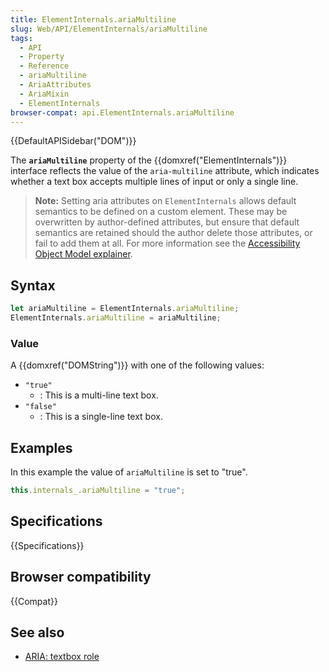 ```yaml
---
title: ElementInternals.ariaMultiline
slug: Web/API/ElementInternals/ariaMultiline
tags:
  - API
  - Property
  - Reference
  - ariaMultiline
  - AriaAttributes
  - AriaMixin
  - ElementInternals
browser-compat: api.ElementInternals.ariaMultiline
---
```

{{DefaultAPISidebar("DOM")}}

The **`ariaMultiline`** property of the {{domxref("ElementInternals")}} interface reflects the value of the `aria-multiline` attribute, which indicates whether a text box accepts multiple lines of input or only a single line.

> **Note:** Setting aria attributes on `ElementInternals` allows default semantics to be defined on a custom element. These may be overwritten by author-defined attributes, but ensure that default semantics are retained should the author delete those attributes, or fail to add them at all. For more information see the [Accessibility Object Model explainer](https://wicg.github.io/aom/explainer.html#default-semantics-for-custom-elements-via-the-elementinternals-object).

## Syntax

```js
let ariaMultiline = ElementInternals.ariaMultiline;
ElementInternals.ariaMultiline = ariaMultiline;
```

### Value

A {{domxref("DOMString")}} with one of the following values:

- `"true"`
  - : This is a multi-line text box.
- `"false"`
  - : This is a single-line text box.

## Examples

In this example the value of `ariaMultiline` is set to "true".

```js
this.internals_.ariaMultiline = "true";
```

## Specifications

{{Specifications}}

## Browser compatibility

{{Compat}}

## See also

- [ARIA: textbox role](/en-US/docs/Web/Accessibility/ARIA/Roles/textbox_role)
